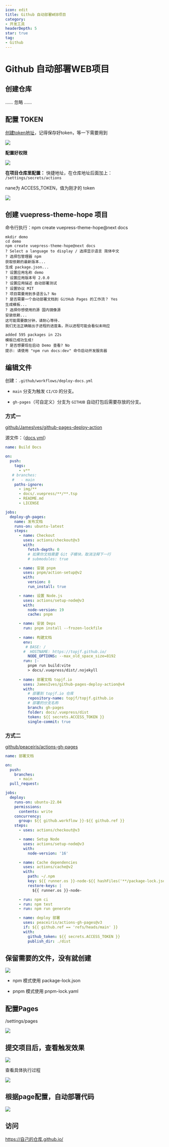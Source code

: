 ```yaml
---
icon: edit
title: Github 自动部署WEB项目
category: 
- 开发工具
headerDepth: 5
star: true
tag:
- Github
---
```


<!-- more -->

# Github 自动部署WEB项目

## 创建仓库

...... 忽略 ......

## 配置 TOKEN

[创建token地址](https://github.com/settings/tokens)，记得保存好token，等一下需要用到

![](./deploy-gh-pages.assets/true-image-20220821183537378.png)

**配置好权限**

![](./deploy-gh-pages.assets/true-image-20220821183700208.png)

**在项目仓库里配置：**
快捷地址，在仓库地址后面加上： `/settings/secrets/actions`

nane为 ACCESS_TOKEN，值为刚才的 token

![](./deploy-gh-pages.assets/true-image-20220821183425533.png)

## 创建 vuepress-theme-hope 项目

命令行执行：npm create vuepress-theme-hope@next docs

```shell
mkdir demo
cd demo
npm create vuepress-theme-hope@next docs
? Select a language to display / 选择显示语言 简体中文
? 选择包管理器 npm
获取依赖的最新版本...
生成 package.json...
? 设置应用名称 demo
? 设置应用版本号 2.0.0
? 设置应用描述 自动部署测试
? 设置协议 MIT
? 项目需要用到多语言么? No
? 是否需要一个自动部署文档到 GitHub Pages 的工作流？ Yes
生成模板...
? 选择你想使用的源 国内镜像源
安装依赖...
这可能需要数分钟，请耐心等待.
我们无法正确输出子进程的进度条，所以进程可能会看似未响应

added 595 packages in 22s
模板已成功生成!
? 是否想要现在启动 Demo 查看? No
提示: 请使用 "npm run docs:dev" 命令启动开发服务器
```

## 编辑文件 

创建：`.github/workflows/deploy-docs.yml`

- `main` 分支为触发 `CI/CD` 的分支。

- `gh-pages`（可自定义）分支为 `GITHUB` 自动打包后需要存放的分支。

### 方式一

[github/JamesIves/github-pages-deploy-action](https://github.com/JamesIves/github-pages-deploy-action)

源文件：（[docs.yml](https://github.com/topjf/topjf/blob/main/.github/workflows/docs.yml)）

```yaml
name: Build Docs

on:
  push:
    tags:
      - v**
   # branches:
   #   - main
    paths-ignore:
      - img/**
      - docs/.vuepress/**/**.tsp
      - README.md
      - LICENSE

jobs:
  deploy-gh-pages:
    name: 发布文档
    runs-on: ubuntu-latest
    steps:
      - name: Checkout
        uses: actions/checkout@v3
        with:
          fetch-depth: 0
          # 如果你文档需要 Git 子模块，取消注释下一行
          # submodules: true

      - name: 安装 pnpm
        uses: pnpm/action-setup@v2
        with:
          version: 8
          run_install: true

      - name: 设置 Node.js
        uses: actions/setup-node@v3
        with:
          node-version: 19
          cache: pnpm

      - name: 安装 Deps
        run: pnpm install --frozen-lockfile
        
      - name: 构建文档
        env:
         # BASE: /
        #  HOSTNAME: https://topjf.github.io/
          NODE_OPTIONS: --max_old_space_size=8192
        run: |-
          pnpm run build:vite
          > docs/.vuepress/dist/.nojekyll
      
      - name: 部署文档 topjf.io
        uses: JamesIves/github-pages-deploy-action@v4
        with:
          # 部署到 topjf.io 仓库
          repository-name: topjf/topjf.github.io
          # 部署的分支名称
          branch: gh-pages
          folder: docs/.vuepress/dist
          token: ${{ secrets.ACCESS_TOKEN }}
          single-commit: true  
```


### 方式二

[github/peaceiris/actions-gh-pages](https://github.com/peaceiris/actions-gh-pages)


```yaml
name: 部署文档

on:
  push:
    branches:
      - main
  pull_request:

jobs:
  deploy:
    runs-on: ubuntu-22.04
    permissions:
      contents: write
    concurrency:
      group: ${{ github.workflow }}-${{ github.ref }}
    steps:
      - uses: actions/checkout@v3

      - name: Setup Node
        uses: actions/setup-node@v3
        with:
          node-version: '16'

      - name: Cache dependencies
        uses: actions/cache@v2
        with:
          path: ~/.npm
          key: ${{ runner.os }}-node-${{ hashFiles('**/package-lock.json') }}
          restore-keys: |
            ${{ runner.os }}-node-

      - run: npm ci
      - run: npm test
      - run: npm run generate

      - name: deploy 部署
        uses: peaceiris/actions-gh-pages@v3
        if: ${{ github.ref == 'refs/heads/main' }}
        with:
          github_token: ${{ secrets.ACCESS_TOKEN }}
          publish_dir: ./dist
```


## 保留需要的文件，没有就创建

![](./deploy-gh-pages.assets/true-deplay.png)

- npm 模式使用 package-lock.json

- pnpm 模式使用 pnpm-lock.yaml

## 配置Pages

/settings/pages

![](./deploy-gh-pages.assets/true-image-20220821184250742.png)

## 提交项目后，查看触发效果

![](./deploy-gh-pages.assets/true-image-20220821184418884.png)

查看具体执行过程

![](./deploy-gh-pages.assets/true-image-20220821184447307.png)

## 根据page配置，自动部署代码

![](./deploy-gh-pages.assets/true-image-20220821184611359.png)

## 访问

<https://自己的仓库.github.io/>
